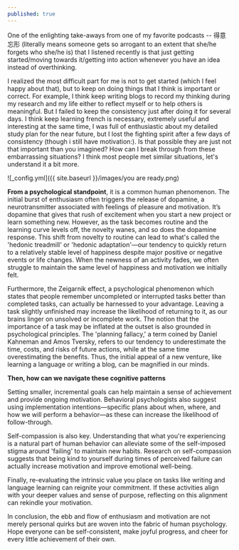 ```yaml
---
published: true
---
```


One of the enlighting take-aways from one of my favorite podcasts -- 得意忘形 (literally means someone gets so arrogant to an extent that she/he forgets who she/he is) that I listened recently is that just getting started/moving towards it/getting into action whenever you have an idea instead of overthinking. 

I realized the most difficult part for me is not to get started (which I feel happy about that), but to keep on doing things that I think is important or correct. For example, I think keep writing blogs to record my thinking during my research and my life either to reflect myself or to help others is meaningful. But I failed to keep the consistency just after doing it for several days. I think keep learning french is necessary, extremely useful and interesting at the same time, I was full of enthusiastic about my detailed study plan for the near future, but I lost the fighting spirit after a few days of consistency (though i still have motivation:). Is that possible they are just not that important than you imagined? How can I break through from these embarrassing situations? I think most people met similar situations, let's understand it a bit more.

![_config.yml]({{ site.baseurl }}/images/you are ready.png)

**From a psychological standpoint**, it is a common human phenomenon. The initial burst of enthusiasm often triggers the release of dopamine, a neurotransmitter associated with feelings of pleasure and motivation. It’s dopamine that gives that rush of excitement when you start a new project or learn something new. However, as the task becomes routine and the learning curve levels off, the novelty wanes, and so does the dopamine response. This shift from novelty to routine can lead to what's called the 'hedonic treadmill' or 'hedonic adaptation'—our tendency to quickly return to a relatively stable level of happiness despite major positive or negative events or life changes. When the newness of an activity fades, we often struggle to maintain the same level of happiness and motivation we initially felt.

Furthermore, the Zeigarnik effect, a psychological phenomenon which states that people remember uncompleted or interrupted tasks better than completed tasks, can actually be harnessed to your advantage. Leaving a task slightly unfinished may increase the likelihood of returning to it, as our brains linger on unsolved or incomplete work. The notion that the importance of a task may be inflated at the outset is also grounded in psychological principles. The 'planning fallacy,' a term coined by Daniel Kahneman and Amos Tversky, refers to our tendency to underestimate the time, costs, and risks of future actions, while at the same time overestimating the benefits. Thus, the initial appeal of a new venture, like learning a language or writing a blog, can be magnified in our minds.

**Then, how can we navigate these cognitive patterns**

Setting smaller, incremental goals can help maintain a sense of achievement and provide ongoing motivation. Behavioral psychologists also suggest using implementation intentions—specific plans about when, where, and how we will perform a behavior—as these can increase the likelihood of follow-through.

Self-compassion is also key. Understanding that what you're experiencing is a natural part of human behavior can alleviate some of the self-imposed stigma around 'failing' to maintain new habits. Research on self-compassion suggests that being kind to yourself during times of perceived failure can actually increase motivation and improve emotional well-being.

Finally, re-evaluating the intrinsic value you place on tasks like writing and language learning can reignite your commitment. If these activities align with your deeper values and sense of purpose, reflecting on this alignment can rekindle your motivation.

In conclusion, the ebb and flow of enthusiasm and motivation are not merely personal quirks but are woven into the fabric of human psychology. Hope everyone can be self-consistent, make joyful progress, and cheer for every little achievement of their own.


<!-- This is a comment and will not be visible in the rendered Markdown 

Many people have suffered from the boring daily routines of their work and dreamed about only doing their favorite activities. It seems in very rare cases that what people are doing in their work is what they really like. So the reality is that it is extremely difficult to be one of the extermely lucky guys. But I started to think seriously about what kind of activites can give me the most fulfillment and pleasure when I have to started to look for a job. Thinking of my interests, what shows up in my mind is all about drawing, design, creation, ect. From this perpective, this also gives me a strong reason to keep on what I am doing now (drawing and writing blogs). I know I am just nobody at the moment, but I need to start to do it to creat a possibility.

I found myself more peaceful when facing changes in my life, and started to see things from different perspectives. I know I would say after many years: Oh! that difficult period just occupied a small piece of my life, I have done many interesting things, I re-visited myself, and developed myself.

PS: I also startd again to learn how to play piano, for myself, and also for someone who made the donation:)
-->
